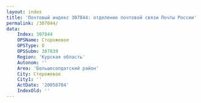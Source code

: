 ```yaml
---
layout: index
title: 'Почтовый индекс 307844: отделение почтовой связи Почты России'
permalink: /307844/
data:
    Index: 307844
    OPSName: Сторожевое
    OPSType: О
    OPSSubm: 307839
    Region: 'Курская область'
    Autonom: ''
    Area: 'Большесолдатский район'
    City: Сторожевое
    City1: ''
    ActDate: '20050704'
    IndexOld: ''
---
```


